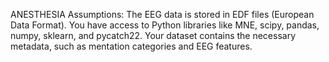 ANESTHESIA
Assumptions:
The EEG data is stored in EDF files (European Data Format).
You have access to Python libraries like MNE, scipy, pandas, numpy, sklearn, and pycatch22.
Your dataset contains the necessary metadata, such as mentation categories and EEG features.
